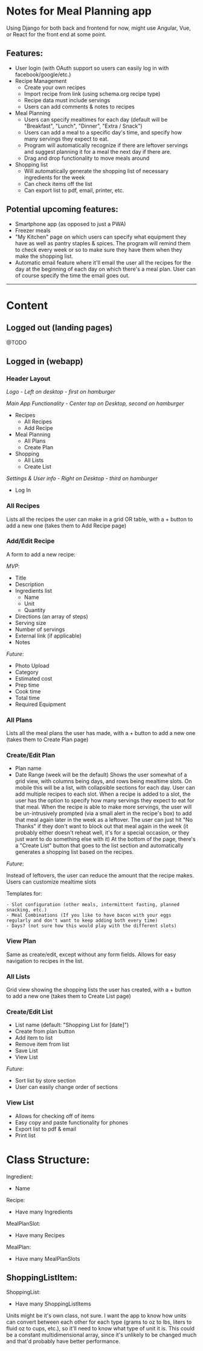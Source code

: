 # Notes for Meal Planning app
Using Django for both back and frontend for now, might use Angular, Vue, or React for the front end at some point.

## Features:
- User login (with OAuth support so users can easily log in with facebook/google/etc.)
- Recipe Management
    - Create your own recipes
    - Import recipe from link (using schema.org recipe type)
    - Recipe data must include servings
    - Users can add comments & notes to recipes
- Meal Planning
    - Users can specify mealtimes for each day (default will be "Breakfast", "Lunch", "Dinner", "Extra / Snack")
    - Users can add a meal to a specific day's time, and specify how many servings they expect to eat.
    - Program will automatically recognize if there are leftover servings and suggest planning it for a meal the next day if there are.
    - Drag and drop functionality to move meals around
- Shopping list
    - Will automatically generate the shopping list of necessary ingredients for the week
    - Can check items off the list
    - Can export list to pdf, email, printer, etc.

## Potential upcoming features:
- Smartphone app (as opposed to just a PWA)
- Freezer meals
- "My Kitchen" page on which users can specify what equipment they have as well as pantry staples & spices. The program will remind them to check every week or so to make sure they have them when they make the shopping list.
- Automatic email feature where it'll email the user all the recipes for the day at the beginning of each day on which there's a meal plan. User can of course specify the time the email goes out.

---

# Content
## Logged out (landing pages)
@TODO

## Logged in (webapp)
### Header Layout
*Logo - Left on desktop - first on hamburger*

*Main App Functionality - Center top on Desktop, second on hamburger*

- Recipes
    - All Recipes
    - Add Recipe
- Meal Planning
    - All Plans
    - Create Plan
- Shopping
    - All Lists
    - Create List

*Settings & User info - Right on Desktop - third on hamburger*

- Log In

### All Recipes
Lists all the recipes the user can make in a grid OR table, with a + button to add a new one (takes them to Add Recipe page)

### Add/Edit Recipe
A form to add a new recipe:

*MVP*:

- Title
- Description
- Ingredients list
    - Name
    - Unit
    - Quantity
- Directions (an array of steps)
- Serving size
- Number of servings
- External link (if applicable)
- Notes

*Future*:

- Photo Upload
- Category
- Estimated cost
- Prep time
- Cook time
- Total time
- Required Equipment

### All Plans
Lists all the meal plans the user has made, with a + button to add a new one (takes them to Create Plan page)

### Create/Edit Plan
- Plan name
- Date Range (week will be the default)
Shows the user somewhat of a grid view, with columns being days, and rows being mealtime slots.
On mobile this will be a list, with collapsible sections for each day.
User can add multiple recipes to each slot.
When a recipe is added to a slot, the user has the option to specify how many servings they expect to eat for that meal.
When the recipe is able to make more servings, the user will be un-intrusively prompted (via a small alert in the recipe's box) to add that meal again later in the week as a leftover.
The user can just hit "No Thanks" if they don't want to block out that meal again in the week (it probably either doesn't reheat well, it's for a special occasion, or they just want to do something else with it)
At the bottom of the page, there's a "Create List" button that goes to the list section and automatically generates a shopping list based on the recipes.

*Future*:

Instead of leftovers, the user can reduce the amount that the recipe makes.
Users can customize mealtime slots

Templates for:

    - Slot configuration (other meals, intermittent fasting, planned snacking, etc.)
    - Meal Combinations (If you like to have bacon with your eggs regularly and don't want to keep adding both every time)
    - Days? (not sure how this would play with the different slots)

### View Plan
Same as create/edit, except without any form fields. Allows for easy navigation to recipes in the list.

### All Lists
Grid view showing the shopping lists the user has created, with a + button to add a new one (takes them to Create List page)

### Create/Edit List
- List name (default: "Shopping List for [date]")
- Create from plan button
- Add item to list
- Remove item from list
- Save List
- View List

*Future*:

- Sort list by store section
- User can easily change order of sections

### View List
- Allows for checking off of items
- Easy copy and paste functionality for phones
- Export list to pdf & email
- Print list

# Class Structure:
Ingredient:
- Name

Recipe:
- Have many Ingredients

MealPlanSlot:
- Have many Recipes

MealPlan:
- Have many MealPlanSlots

ShoppingListItem:
- 

ShoppingList:
- Have many ShoppingListItems

Units might be it's own class, not sure. I want the app to know how units can convert between each other for each type (grams to oz to lbs, liters to fluid oz to cups, etc.), so it'll need to know what type of unit it is. This could be a constant multidimensional array, since it's unlikely to be changed much and that'd probably have better performance.